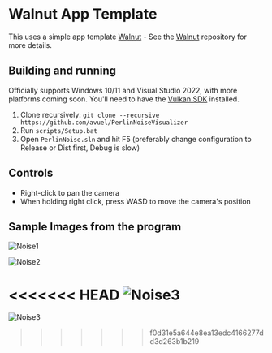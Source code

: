 # Walnut App Template

This uses a simple app template [Walnut](https://github.com/TheCherno/Walnut) - See the [Walnut](https://github.com/TheCherno/Walnut) repository for more details.

## Building and running
Officially supports Windows 10/11 and Visual Studio 2022, with more platforms coming soon. You'll need to have the [Vulkan SDK](https://vulkan.lunarg.com/) installed.

1. Clone recursively: `git clone --recursive https://github.com/avuel/PerlinNoiseVisualizer`
2. Run `scripts/Setup.bat`
3. Open `PerlinNoise.sln` and hit F5 (preferably change configuration to Release or Dist first, Debug is slow)

## Controls
- Right-click to pan the camera
- When holding right click, press WASD to move the camera's position


## Sample Images from the program

![Noise1](https://user-images.githubusercontent.com/63319229/205561958-3c381d32-4a70-4f58-a592-bef5b11748ba.png)

![Noise2](https://user-images.githubusercontent.com/63319229/205561961-013ca58f-b0da-4fa2-aea8-a8db8be13164.png)

<<<<<<< HEAD
![Noise3](https://user-images.githubusercontent.com/63319229/205561969-c854b2cf-7f93-4b16-aac3-3c46c934bc48.png)
=======
![Noise3](https://user-images.githubusercontent.com/63319229/205561969-c854b2cf-7f93-4b16-aac3-3c46c934bc48.png)
>>>>>>> f0d31e5a644e8ea13edc4166277dd3d263b1b219
